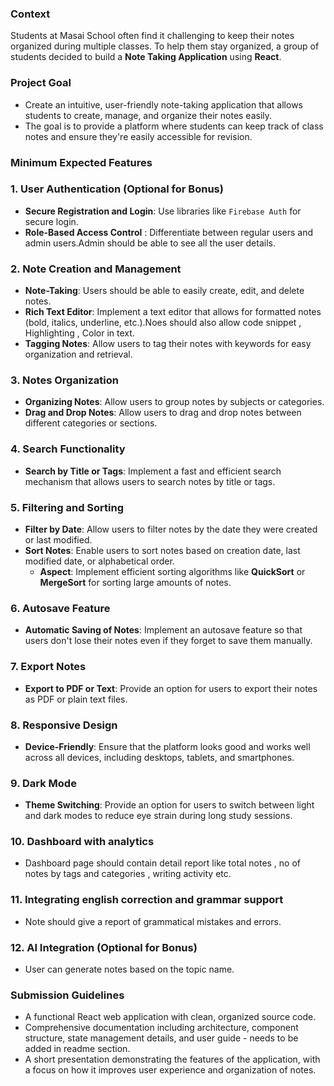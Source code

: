 ### Context

Students at Masai School often find it challenging to keep their notes organized during multiple classes. To help them stay organized, a group of students decided to build a **Note Taking Application** using **React**.

### Project Goal

- Create an intuitive, user-friendly note-taking application that allows students to create, manage, and organize their notes easily.
- The goal is to provide a platform where students can keep track of class notes and ensure they're easily accessible for revision.

### Minimum Expected Features

### 1. **User Authentication (Optional for Bonus)**

- **Secure Registration and Login**: Use libraries like `Firebase Auth` for secure login.
- **Role-Based Access Control** : Differentiate between regular users and admin users.Admin should be able to see all the user details.

### 2. **Note Creation and Management**

- **Note-Taking**: Users should be able to easily create, edit, and delete notes.
- **Rich Text Editor**: Implement a text editor that allows for formatted notes (bold, italics, underline, etc.).Noes should also allow code snippet , Highlighting , Color in text.
- **Tagging Notes**: Allow users to tag their notes with keywords for easy organization and retrieval.

### 3. **Notes Organization**

- **Organizing Notes**: Allow users to group notes by subjects or categories.
- **Drag and Drop Notes**: Allow users to drag and drop notes between different categories or sections.

### 4. **Search Functionality**

- **Search by Title or Tags**: Implement a fast and efficient search mechanism that allows users to search notes by title or tags.

### 5. **Filtering and Sorting**

- **Filter by Date**: Allow users to filter notes by the date they were created or last modified.
- **Sort Notes**: Enable users to sort notes based on creation date, last modified date, or alphabetical order.
  - **Aspect**: Implement efficient sorting algorithms like **QuickSort** or **MergeSort** for sorting large amounts of notes.

### 6. **Autosave Feature**

- **Automatic Saving of Notes**: Implement an autosave feature so that users don't lose their notes even if they forget to save them manually.

### 7. **Export Notes**

- **Export to PDF or Text**: Provide an option for users to export their notes as PDF or plain text files.

### 8. **Responsive Design**

- **Device-Friendly**: Ensure that the platform looks good and works well across all devices, including desktops, tablets, and smartphones.

### 9. **Dark Mode**

- **Theme Switching**: Provide an option for users to switch between light and dark modes to reduce eye strain during long study sessions.

### 10. Dashboard with analytics

- Dashboard page should contain detail report like total notes , no of notes by tags and categories , writing activity etc.

### 11. Integrating english correction and grammar support

- Note should give a report of grammatical mistakes and errors.

### 12. AI Integration **(Optional for Bonus)**

- User can generate notes based on the topic name.

### Submission Guidelines

- A functional React web application with clean, organized source code.
- Comprehensive documentation including architecture, component structure, state management details, and user guide - needs to be added in readme section.
- A short presentation demonstrating the features of the application, with a focus on how it improves user experience and organization of notes.
